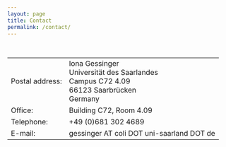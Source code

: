 ```yaml
---
layout: page
title: Contact
permalink: /contact/
---
```


<table>
  <tbody>
    <tr>
      <td>Postal address:</td>
      <td>Iona Gessinger <br>
          Universität des Saarlandes <br>
          Campus C72 4.09 <br>
          66123 Saarbrücken <br> 
      	Germany</td>
    </tr>
    <tr>
      <td>Office:</td>
      <td>Building C72, Room 4.09</td>
    </tr>         
    <tr>
      <td>Telephone:</td>
      <td>+49 (0)681 302 4689</td>
    </tr>
    <tr>
      <td>E-mail:</td>
      <td>gessinger AT coli DOT uni-saarland DOT de</td>
    </tr>
  </tbody>
</table>
